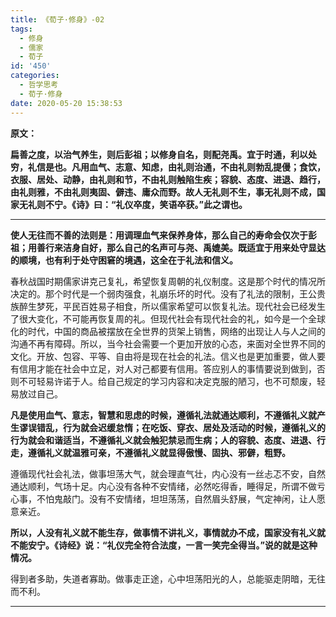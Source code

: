 ```yaml
---
title: 《荀子·修身》-02
tags:
  - 修身
  - 儒家
  - 荀子
id: '450'
categories:
  - 哲学思考
  - 荀子·修身
date: 2020-05-20 15:38:53
---
```


**原文：**

**扁善之度，以治气养生，则后彭祖；以修身自名，则配尧禹。宜于时通，利以处穷，礼信是也。凡用血气、志意、知虑，由礼则治通，不由礼则勃乱提僈；食饮，衣服、居处、动静，由礼则和节，不由礼则触陷生疾；容貌、态度、进退、趋行，由礼则雅，不由礼则夷固、僻违、庸众而野。故人无礼则不生，事无礼则不成，国家无礼则不宁。《诗》曰：“礼仪卒度，笑语卒获。”此之谓也。**
<!-- more -->
* * *

**使人无往而不善的法则是：用调理血气来保养身体，那么自己的寿命会仅次于彭祖；用善行来洁身自好，那么自己的名声可与尧、禹媲美。既适宜于用来处守显达的顺境，也有利于处守困窘的境遇，这全在于礼法和信义。**

春秋战国时期儒家讲克己复礼，希望恢复周朝的礼仪制度。这是那个时代的情况所决定的。那个时代是一个弱肉强食，礼崩乐坏的时代。没有了礼法的限制，王公贵族醉生梦死，平民百姓易子相食，所以儒家希望可以恢复礼法。现代社会已经发生了很大变化，不可能再恢复周的礼。但现代社会有现代社会的礼，如今是一个全球化的时代，中国的商品被摆放在全世界的货架上销售，网络的出现让人与人之间的沟通不再有障碍。所以，当今社会需要一个更加开放的心态，来面对全世界不同的文化。开放、包容、平等、自由将是现在社会的礼法。信义也是更加重要，做人要有信用才能在社会中立足，对人对己都要有信用。答应别人的事情要说到做到，否则不可轻易许诺于人。给自己规定的学习内容和决定克服的陋习，也不可颓废，轻易放过自己。

**凡是使用血气、意志，智慧和思虑的时候，遵循礼法就通达顺利，不遵循礼义就产生谬误错乱，行为就会迟缓怠惰；在吃饭、穿衣、居处及活动的时候，遵循礼义的行为就会和谐适当，不遵循礼义就会触犯禁忌而生病；人的容貌、态度、进退、行走，遵循礼义就温雅可亲，不遵循礼义就显得傲慢、固执、邪僻，粗野。**

遵循现代社会礼法，做事坦荡大气，就会理直气壮，内心没有一丝忐忑不安，自然通达顺利，气场十足。内心没有各种不安情绪，必然吃得香，睡得足，所谓不做亏心事，不怕鬼敲门。没有不安情绪，坦坦荡荡，自然眉头舒展，气定神闲，让人愿意亲近。

**所以，人没有礼义就不能生存，做事情不讲礼义，事情就办不成，国家没有礼义就不能安宁。《诗经》说：“礼仪完全符合法度，一言一笑完全得当。”说的就是这种情况。**

得到者多助，失道者寡助。做事走正途，心中坦荡阳光的人，总能驱走阴暗，无往而不利。

* * *

